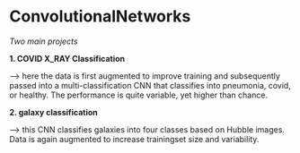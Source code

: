 # ConvolutionalNetworks

*Two main projects*

**1. COVID X_RAY Classification**

--> here the data is first augmented to improve training and subsequently passed into a multi-classification CNN that classifies into pneumonia, 
covid, or healthy. The performance is quite variable, yet higher than chance. 

**2. galaxy classification**

--> this CNN classifies galaxies into four classes based on Hubble images. Data is again augmented to increase trainingset size and variability. 

 
